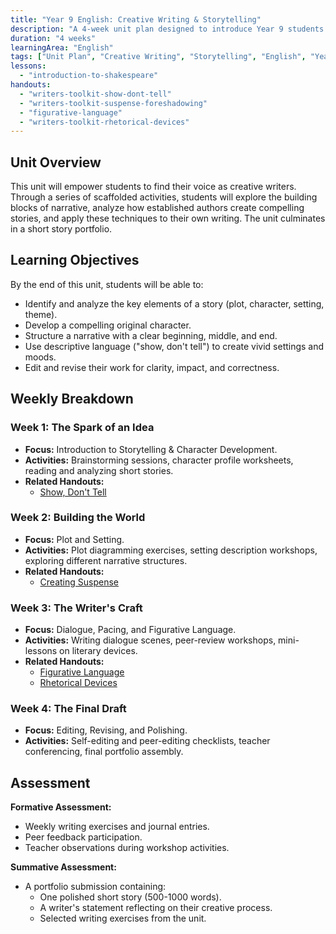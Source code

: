 ```yaml
---
title: "Year 9 English: Creative Writing & Storytelling"
description: "A 4-week unit plan designed to introduce Year 9 students to the core elements of creative writing, focusing on character, plot, and setting."
duration: "4 weeks"
learningArea: "English"
tags: ["Unit Plan", "Creative Writing", "Storytelling", "English", "Year 9"]
lessons:
  - "introduction-to-shakespeare"
handouts:
  - "writers-toolkit-show-dont-tell"
  - "writers-toolkit-suspense-foreshadowing"
  - "figurative-language"
  - "writers-toolkit-rhetorical-devices"
---
```


## Unit Overview

This unit will empower students to find their voice as creative writers. Through a series of scaffolded activities, students will explore the building blocks of narrative, analyze how established authors create compelling stories, and apply these techniques to their own writing. The unit culminates in a short story portfolio.

## Learning Objectives

By the end of this unit, students will be able to:
- Identify and analyze the key elements of a story (plot, character, setting, theme).
- Develop a compelling original character.
- Structure a narrative with a clear beginning, middle, and end.
- Use descriptive language ("show, don't tell") to create vivid settings and moods.
- Edit and revise their work for clarity, impact, and correctness.

## Weekly Breakdown

### Week 1: The Spark of an Idea
- **Focus:** Introduction to Storytelling & Character Development.
- **Activities:** Brainstorming sessions, character profile worksheets, reading and analyzing short stories.
- **Related Handouts:** 
  - [Show, Don't Tell](/handouts/writers-toolkit-show-dont-tell-handout)

### Week 2: Building the World
- **Focus:** Plot and Setting.
- **Activities:** Plot diagramming exercises, setting description workshops, exploring different narrative structures.
- **Related Handouts:**
  - [Creating Suspense](/handouts/writers-toolkit-suspense-handout)

### Week 3: The Writer's Craft
- **Focus:** Dialogue, Pacing, and Figurative Language.
- **Activities:** Writing dialogue scenes, peer-review workshops, mini-lessons on literary devices.
- **Related Handouts:**
  - [Figurative Language](/handouts/figurative-language-handout)
  - [Rhetorical Devices](/handouts/writers-toolkit-rhetorical-devices-handout)

### Week 4: The Final Draft
- **Focus:** Editing, Revising, and Polishing.
- **Activities:** Self-editing and peer-editing checklists, teacher conferencing, final portfolio assembly.

## Assessment

**Formative Assessment:**
- Weekly writing exercises and journal entries.
- Peer feedback participation.
- Teacher observations during workshop activities.

**Summative Assessment:**
- A portfolio submission containing:
  - One polished short story (500-1000 words).
  - A writer's statement reflecting on their creative process.
  - Selected writing exercises from the unit.
